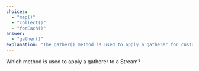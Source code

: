 ```yaml
---
choices:
  - "map()"
  - "collect()"
  - "forEach()"
answer:
  - "gather()"
explanation: "The gather() method is used to apply a gatherer for custom stream operations."
---
```


Which method is used to apply a gatherer to a Stream?
